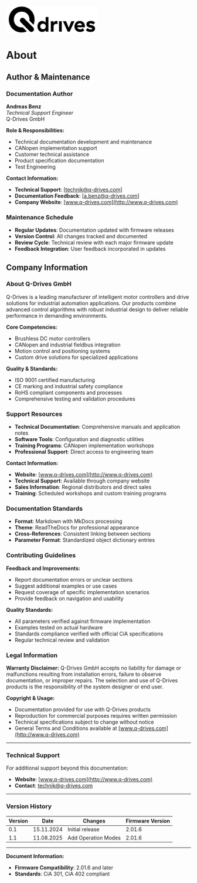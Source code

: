 ![](logo-horizontal.jpg)
# About

## Author & Maintenance

### Documentation Author
**Andreas Benz**  
*Technical Support Engineer*  
Q-Drives GmbH

**Role & Responsibilities:**
- Technical documentation development and maintenance
- CANopen implementation support
- Customer technical assistance
- Product specification documentation
- Test Engineering

**Contact Information:**
- **Technical Support**: [technik@q-drives.com]
- **Documentation Feedback**: [a.benz@q-drives.com]
- **Company Website**: [www.q-drives.com](http://www.q-drives.com)

### Maintenance Schedule
- **Regular Updates**: Documentation updated with firmware releases
- **Version Control**: All changes tracked and documented
- **Review Cycle**: Technical review with each major firmware update
- **Feedback Integration**: User feedback incorporated in updates

## Company Information

### About Q-Drives GmbH
Q-Drives is a leading manufacturer of intelligent motor controllers and drive solutions for industrial automation applications. Our products combine advanced control algorithms with robust industrial design to deliver reliable performance in demanding environments.

**Core Competencies:**
- Brushless DC motor controllers
- CANopen and industrial fieldbus integration
- Motion control and positioning systems
- Custom drive solutions for specialized applications

**Quality & Standards:**
- ISO 9001 certified manufacturing
- CE marking and industrial safety compliance
- RoHS compliant components and processes
- Comprehensive testing and validation procedures

### Support Resources
- **Technical Documentation**: Comprehensive manuals and application notes
- **Software Tools**: Configuration and diagnostic utilities
- **Training Programs**: CANopen implementation workshops
- **Professional Support**: Direct access to engineering team

**Contact Information:**
- **Website**: [www.q-drives.com](http://www.q-drives.com)
- **Technical Support**: Available through company website
- **Sales Information**: Regional distributors and direct sales
- **Training**: Scheduled workshops and custom training programs

### Documentation Standards
- **Format**: Markdown with MkDocs processing
- **Theme**: ReadTheDocs for professional appearance
- **Cross-References**: Consistent linking between sections
- **Parameter Format**: Standardized object dictionary entries

### Contributing Guidelines
**Feedback and Improvements:**
- Report documentation errors or unclear sections
- Suggest additional examples or use cases
- Request coverage of specific implementation scenarios
- Provide feedback on navigation and usability

**Quality Standards:**
- All parameters verified against firmware implementation
- Examples tested on actual hardware
- Standards compliance verified with official CiA specifications
- Regular technical review and validation

### Legal Information

**Warranty Disclaimer:**
Q-Drives GmbH accepts no liability for damage or malfunctions resulting from installation errors, failure to observe documentation, or improper repairs. The selection and use of Q-Drives products is the responsibility of the system designer or end user.

**Copyright & Usage:**
- Documentation provided for use with Q-Drives products
- Reproduction for commercial purposes requires written permission
- Technical specifications subject to change without notice
- General Terms and Conditions available at [www.q-drives.com](http://www.q-drives.com)

---

### Technical Support

For additional support beyond this documentation:

- **Website**: [www.q-drives.com](http://www.q-drives.com)
- **Contact**: technik@q-drives.com

---

### Version History
| Version | Date | Changes | Firmware Version |
|---------|------|---------|------------------|
| 0.1 | 15.11.2024 | Initial release | 2.01.6 |
| 1.1 | 11.08.2025 | Add Operation Modes | 2.01.6 |

---

**Document Information:** <br>
- **Firmware Compatibility**: 2.01.6 and later <br>
- **Standards**: CiA 301, CiA 402 compliant